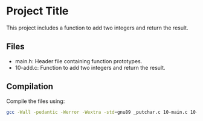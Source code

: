 # Project Title

This project includes a function to add two integers and return the result.

## Files
- main.h: Header file containing function prototypes.
- 10-add.c: Function to add two integers and return the result.

## Compilation
Compile the files using:
```sh
gcc -Wall -pedantic -Werror -Wextra -std=gnu89 _putchar.c 10-main.c 10-add.c -o 10-add
